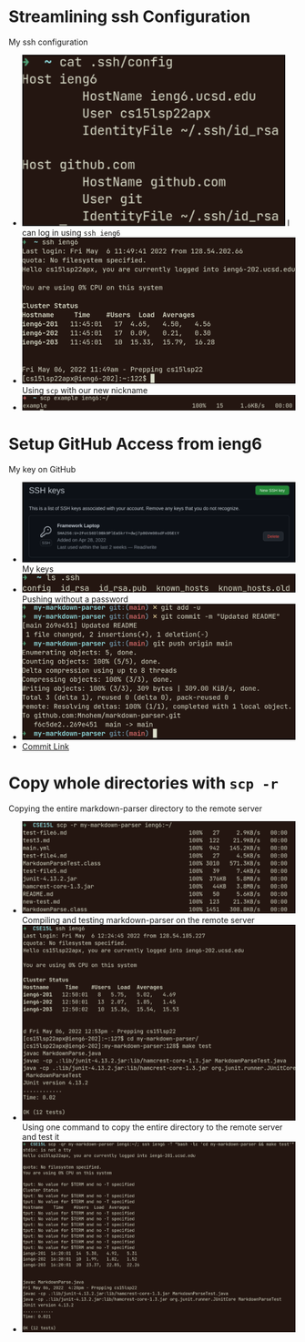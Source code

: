 # Streamlining ssh Configuration
My ssh configuration
- ![Config](https://raw.githubusercontent.com/Mnohem/cse15l-lab-reports/main/images/ssh_config.png)
I can log in using `ssh ieng6`
- ![Login](https://raw.githubusercontent.com/Mnohem/cse15l-lab-reports/main/images/ssh_login.png)
Using `scp` with our new nickname
- ![Config](https://raw.githubusercontent.com/Mnohem/cse15l-lab-reports/main/images/ssh_copy.png)

# Setup GitHub Access from ieng6
My key on GitHub
- ![GitHub](https://raw.githubusercontent.com/Mnohem/cse15l-lab-reports/main/images/github_key.png)
My keys
- ![Mine](https://raw.githubusercontent.com/Mnohem/cse15l-lab-reports/main/images/git_ssh_keys.png)
Pushing without a password
- ![push](https://raw.githubusercontent.com/Mnohem/cse15l-lab-reports/main/images/git_edit.png)
- [Commit Link](https://github.com/Mnohem/markdown-parser/commit/269e451140b94ced1f79aa2de7c4ad853760b49e)

# Copy whole directories with `scp -r`
Copying the entire markdown-parser directory to the remote server
- ![Copy](https://raw.githubusercontent.com/Mnohem/cse15l-lab-reports/main/images/scp_copy.png)
Compiling and testing markdown-parser on the remote server
- ![Compile](https://raw.githubusercontent.com/Mnohem/cse15l-lab-reports/main/images/scp_compile.png)
Using one command to copy the entire directory to the remote server and test it
- ![Test](https://raw.githubusercontent.com/Mnohem/cse15l-lab-reports/main/images/scp_test.png)
